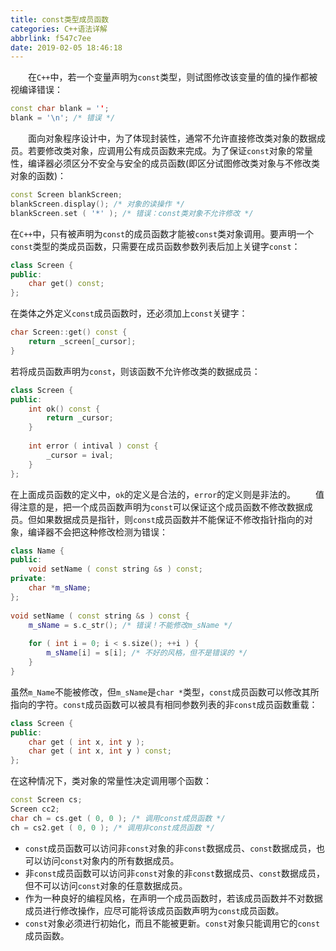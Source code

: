 ```yaml
---
title: const类型成员函数
categories: C++语法详解
abbrlink: f547c7ee
date: 2019-02-05 18:46:18
---
```

&emsp;&emsp;在`C++`中，若一个变量声明为`const`类型，则试图修改该变量的值的操作都被视编译错误：<!--more-->

``` cpp
const char blank = '';
blank = '\n'; /* 错误 */
```

&emsp;&emsp;面向对象程序设计中，为了体现封装性，通常不允许直接修改类对象的数据成员。若要修改类对象，应调用公有成员函数来完成。为了保证`const`对象的常量性，编译器必须区分不安全与安全的成员函数(即区分试图修改类对象与不修改类对象的函数)：

``` cpp
const Screen blankScreen;
blankScreen.display(); /* 对象的读操作 */
blankScreen.set ( '*' ); /* 错误：const类对象不允许修改 */
```

在`C++`中，只有被声明为`const`的成员函数才能被`const`类对象调用。要声明一个`const`类型的类成员函数，只需要在成员函数参数列表后加上关键字`const`：

``` cpp
class Screen {
public:
    char get() const;
};
```

在类体之外定义`const`成员函数时，还必须加上`const`关键字：

``` cpp
char Screen::get() const {
    return _screen[_cursor];
}
```

若将成员函数声明为`const`，则该函数不允许修改类的数据成员：

``` cpp
class Screen {
public:
    int ok() const {
        return _cursor;
    }
​
    int error ( intival ) const {
        _cursor = ival;
    }
};
```

在上面成员函数的定义中，`ok`的定义是合法的，`error`的定义则是非法的。
&emsp;&emsp;值得注意的是，把一个成员函数声明为`const`可以保证这个成员函数不修改数据成员。但如果数据成员是指针，则`const`成员函数并不能保证不修改指针指向的对象，编译器不会把这种修改检测为错误：

``` cpp
class Name {
public:
    void setName ( const string &s ) const;
private:
    char *m_sName;
};
​
void setName ( const string &s ) const {
    m_sName = s.c_str(); /* 错误！不能修改m_sName */
​
    for ( int i = 0; i < s.size(); ++i ) {
        m_sName[i] = s[i]; /* 不好的风格，但不是错误的 */
    }
}
```

虽然`m_Name`不能被修改，但`m_sName`是`char *`类型，`const`成员函数可以修改其所指向的字符。`const`成员函数可以被具有相同参数列表的非`const`成员函数重载：

``` cpp
class Screen {
public:
    char get ( int x, int y );
    char get ( int x, int y ) const;
};
```

在这种情况下，类对象的常量性决定调用哪个函数：

``` cpp
const Screen cs;
Screen cc2;
char ch = cs.get ( 0, 0 ); /* 调用const成员函数 */
ch = cs2.get ( 0, 0 ); /* 调用非const成员函数 */
```

- `const`成员函数可以访问非`const`对象的非`const`数据成员、`const`数据成员，也可以访问`const`对象内的所有数据成员。
- 非`const`成员函数可以访问非`const`对象的非`const`数据成员、`const`数据成员，但不可以访问`const`对象的任意数据成员。
- 作为一种良好的编程风格，在声明一个成员函数时，若该成员函数并不对数据成员进行修改操作，应尽可能将该成员函数声明为`const`成员函数。
- `const`对象必须进行初始化，而且不能被更新。`const`对象只能调用它的`const`成员函数。